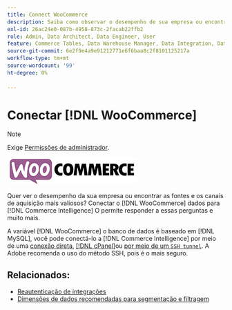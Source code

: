```yaml
---
title: Connect WooCommerce
description: Saiba como observar o desempenho de sua empresa ou encontrar as fontes e os canais de aquisição mais valiosos.
exl-id: 26ac24e0-087b-4958-873c-2facab22ffb2
role: Admin, Data Architect, Data Engineer, User
feature: Commerce Tables, Data Warehouse Manager, Data Integration, Data Import/Export
source-git-commit: 6e2f9e4a9e91212771e6f6baa8c2f8101125217a
workflow-type: tm+mt
source-wordcount: '99'
ht-degree: 0%

---
```


# Conectar [!DNL WooCommerce]

>[!NOTE]
>
>Exige [Permissões de administrador](../../../administrator/user-management/user-management.md).

![](../../../assets/WooCommerce-Logo.jpg)

Quer ver o desempenho da sua empresa ou encontrar as fontes e os canais de aquisição mais valiosos? Conectar o [!DNL WooCommerce] dados para [!DNL Commerce Intelligence] O permite responder a essas perguntas e muito mais.

A variável [!DNL WooCommerce] o banco de dados é baseado em [!DNL MySQL], você pode conectá-lo a [!DNL Commerce Intelligence] por meio de uma [conexão direta](../integrations/mysql-via-a-direct-connection.md), [[!DNL cPanel]](../integrations/mysql-via-cpanel.md)ou [por meio de um `SSH tunnel`](../integrations/mysql-via-ssh-tunnel.md). A Adobe recomenda o uso do método SSH, pois é o mais seguro.

## Relacionados:

* [Reautenticação de integrações](https://experienceleague.adobe.com/docs/commerce-knowledge-base/kb/how-to/mbi-reauthenticating-integrations.html)
* [Dimensões de dados recomendadas para segmentação e filtragem](../../../best-practices/segment-filter.md)
